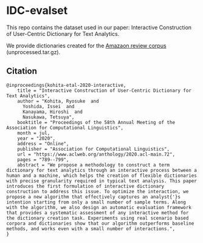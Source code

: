# IDC-evalset

This repo contains the dataset used in our paper: Interactive Construction of User-Centric Dictionary for Text Analytics.

We provide dictionaries created for the [Amazaon review corpus](https://www.cs.jhu.edu/~mdredze/datasets/sentiment/) (unprocessed.tar.gz).


## Citation
```
@inproceedings{kohita-etal-2020-interactive,
    title = "Interactive Construction of User-Centric Dictionary for Text Analytics",
    author = "Kohita, Ryosuke  and
      Yoshida, Issei  and
      Kanayama, Hiroshi  and
      Nasukawa, Tetsuya",
    booktitle = "Proceedings of the 58th Annual Meeting of the Association for Computational Linguistics",
    month = jul,
    year = "2020",
    address = "Online",
    publisher = "Association for Computational Linguistics",
    url = "https://www.aclweb.org/anthology/2020.acl-main.72",
    pages = "789--799",
    abstract = "We propose a methodology to construct a term dictionary for text analytics through an interactive process between a human and a machine, which helps the creation of flexible dictionaries with precise granularity required in typical text analysis. This paper introduces the first formulation of interactive dictionary construction to address this issue. To optimize the interaction, we propose a new algorithm that effectively captures an analyst{'}s intention starting from only a small number of sample terms. Along with the algorithm, we also design an automatic evaluation framework that provides a systematic assessment of any interactive method for the dictionary creation task. Experiments using real scenario based corpora and dictionaries show that our algorithm outperforms baseline methods, and works even with a small number of interactions.",
}
```
